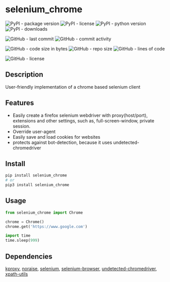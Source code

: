 # selenium_chrome

![PyPI - package version](https://img.shields.io/pypi/v/selenium_chrome?logo=pypi&style=flat-square)
![PyPI - license](https://img.shields.io/pypi/l/selenium_chrome?label=package%20license&style=flat-square)
![PyPI - python version](https://img.shields.io/pypi/pyversions/selenium_chrome?logo=pypi&style=flat-square)
![PyPI - downloads](https://img.shields.io/pypi/dm/selenium_chrome?logo=pypi&style=flat-square)

![GitHub - last commit](https://img.shields.io/github/last-commit/kkristof200/selenium_chrome?style=flat-square)
![GitHub - commit activity](https://img.shields.io/github/commit-activity/m/kkristof200/selenium_chrome?style=flat-square)

![GitHub - code size in bytes](https://img.shields.io/github/languages/code-size/kkristof200/selenium_chrome?style=flat-square)
![GitHub - repo size](https://img.shields.io/github/repo-size/kkristof200/selenium_chrome?style=flat-square)
![GitHub - lines of code](https://img.shields.io/tokei/lines/github/kkristof200/selenium_chrome?style=flat-square)

![GitHub - license](https://img.shields.io/github/license/kkristof200/selenium_chrome?label=repo%20license&style=flat-square)

## Description

User-friendly implementation of a chrome based selenium client

## Features
- Easily create a firefox selenium webdriver with proxy(host/port), extensions and other settings, such as, full-screen-window,
private session.
- Override user-agent
- Easily save and load cookies for websites
- protects against bot-detection, because it uses undetected-chromedriver

## Install

~~~~bash
pip install selenium_chrome
# or
pip3 install selenium_chrome
~~~~

## Usage

~~~~python
from selenium_chrome import Chrome

chrome = Chrome()
chrome.get('https://www.google.com')

import time
time.sleep(999)
~~~~

## Dependencies

[kproxy](https://pypi.org/project/kproxy), [noraise](https://pypi.org/project/noraise), [selenium](https://pypi.org/project/selenium), [selenium-browser](https://pypi.org/project/selenium-browser), [undetected-chromedriver](https://pypi.org/project/undetected-chromedriver), [xpath-utils](https://pypi.org/project/xpath-utils)